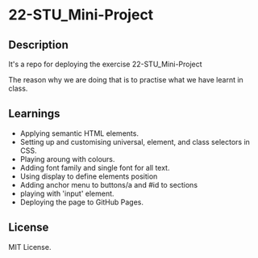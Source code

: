 # 22-STU_Mini-Project

## Description
It's a repo for deploying the exercise 22-STU_Mini-Project

The reason why we are doing that is to practise what we have learnt in class.

## Learnings
- Applying semantic HTML elements.
- Setting up and customising universal, element, and class selectors in CSS.
- Playing aroung with colours.
- Adding font family and single font for all text.
- Using display to define elements position
- Adding anchor menu to buttons/a and #id to sections
- playing with 'input' element.
- Deploying the page to GitHub Pages.

## License

MIT License.
